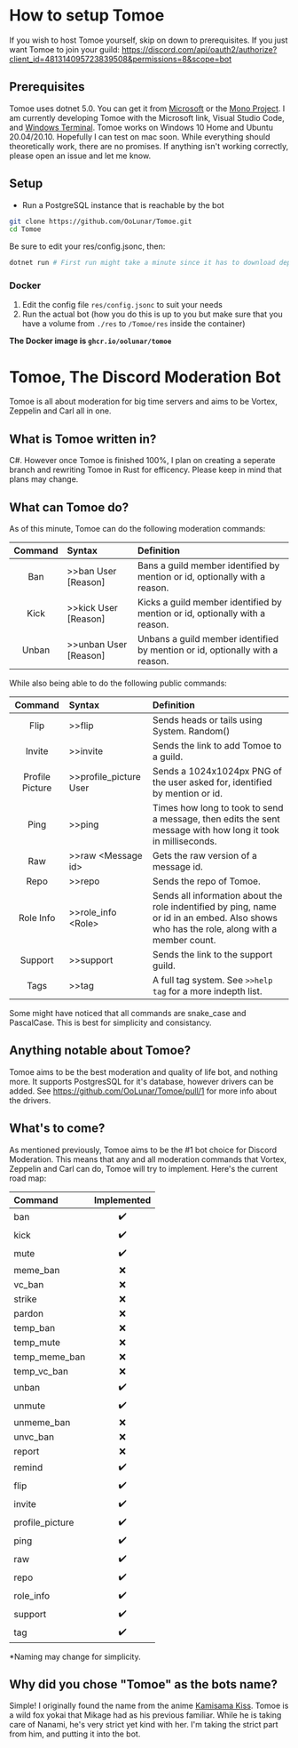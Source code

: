 # How to setup Tomoe

If you wish to host Tomoe yourself, skip on down to prerequisites. If you just want Tomoe to join your guild: https://discord.com/api/oauth2/authorize?client_id=481314095723839508&permissions=8&scope=bot

## Prerequisites

Tomoe uses dotnet 5.0. You can get it from [Microsoft](https://dotnet.microsoft.com/download/dotnet/5.0) or the [Mono Project](https://www.mono-project.com/download/stable/). I am currently developing Tomoe with the Microsoft link, Visual Studio Code, and [Windows Terminal](https://www.microsoft.com/en-us/p/windows-terminal/9n0dx20hk701). Tomoe works on Windows 10 Home and Ubuntu 20.04/20.10. Hopefully I can test on mac soon. While everything should theoretically work, there are no promises. If anything isn't working correctly, please open an issue and let me know.

## Setup

* Run a PostgreSQL instance that is reachable by the bot

``` bash
git clone https://github.com/OoLunar/Tomoe.git
cd Tomoe
```

Be sure to edit your res/config.jsonc, then:

``` bash
dotnet run # First run might take a minute since it has to download dependencies and whatnot.
```

### Docker

1. Edit the config file `res/config.jsonc` to suit your needs
2. Run the actual bot (how you do this is up to you but make sure that you have a volume from `./res` to `/Tomoe/res` inside the container)

**The Docker image is `ghcr.io/oolunar/tomoe`**

# Tomoe, The Discord Moderation Bot

Tomoe is all about moderation for big time servers and aims to be Vortex, Zeppelin and Carl all in one.

## What is Tomoe written in?

C#. However once Tomoe is finished 100%, I plan on creating a seperate branch and rewriting Tomoe in Rust for efficency. Please keep in mind that plans may change.

## What can Tomoe do?

As of this minute, Tomoe can do the following moderation commands:

| Command | Syntax | Definition |
| :-: | :- | :- |
| Ban | >>ban User [Reason] | Bans a guild member identified by mention or id, optionally with a reason. |
| Kick | >>kick User [Reason] | Kicks a guild member identified by mention or id, optionally with a reason. |
| Unban | >>unban User [Reason] | Unbans a guild member identified by mention or id, optionally with a reason. |

While also being able to do the following public commands:

| Command | Syntax | Definition |
| :-: | :- | :- |
| Flip | >>flip | Sends heads or tails using System. Random() |
| Invite | >>invite | Sends the link to add Tomoe to a guild. |
| Profile Picture | >>profile_picture User | Sends a 1024x1024px PNG of the user asked for, identified by mention or id. |
| Ping | >>ping | Times how long to took to send a message, then edits the sent message with how long it took in milliseconds. |
| Raw | >>raw \<Message id> | Gets the raw version of a message id. |
| Repo | >>repo | Sends the repo of Tomoe. |
| Role Info | >>role_info \<Role> | Sends all information about the role indentified by ping, name or id in an embed. Also shows who has the role, along with a member count. |
| Support | >>support | Sends the link to the support guild. |
| Tags | >>tag | A full tag system. See `>>help tag` for a more indepth list. |

Some might have noticed that all commands are snake_case and PascalCase. This is best for simplicity and consistancy.

## Anything notable about Tomoe?

Tomoe aims to be the best moderation and quality of life bot, and nothing more. It supports PostgresSQL for it's database, however drivers can be added. See https://github.com/OoLunar/Tomoe/pull/1 for more info about the drivers.

## What's to come?

As mentioned previously, Tomoe aims to be the #1 bot choice for Discord Moderation. This means that any and all moderation commands that Vortex, Zeppelin and Carl can do, Tomoe will try to implement. Here's the current road map:

| Command | Implemented |
|:-|:-:|
| ban | :heavy_check_mark: |
| kick | :heavy_check_mark: |
| mute | :heavy_check_mark: |
| meme_ban | :x: |
| vc_ban | :x: |
| strike | :x: |
| pardon| :x: |
| temp_ban | :x: |
| temp_mute | :x: |
| temp_meme_ban | :x: |
| temp_vc_ban | :x: |
| unban | :heavy_check_mark: |
| unmute | :heavy_check_mark: |
| unmeme_ban | :x: |
| unvc_ban | :x: |
| report | :x: |
| remind | :heavy_check_mark: |
| flip | :heavy_check_mark: |
| invite | :heavy_check_mark: |
| profile_picture | :heavy_check_mark: |
| ping | :heavy_check_mark: |
| raw | :heavy_check_mark: |
| repo | :heavy_check_mark: |
| role_info | :heavy_check_mark: |
| support | :heavy_check_mark: |
| tag | :heavy_check_mark: |

*Naming may change for simplicity.

## Why did you chose "Tomoe" as the bots name?

Simple! I originally found the name from the anime [Kamisama Kiss](https://www.funimation.com/shows/kamisama-kiss/). Tomoe is a wild fox yokai that Mikage had as his previous familiar. While he is taking care of Nanami, he's very strict yet kind with her. I'm taking the strict part from him, and putting it into the bot.

